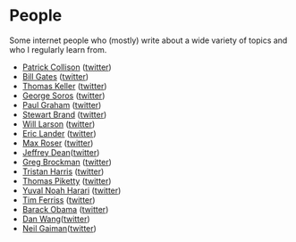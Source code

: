 # People
Some internet people who (mostly) write about a wide variety of topics and who I regularly learn from.

- [Patrick Collison](https://patrickcollison.com/) ([twitter](https://twitter.com/patrickc))
- [Bill Gates](https://www.gatesnotes.com/) ([twitter](https://twitter.com/BillGates))
- [Thomas Keller](https://www.thomaskeller.com/yountville-california/thomas-keller/philosophy-one-guest-time) ([twitter](https://twitter.com/Chef_Keller))
- [George Soros](https://www.georgesoros.com/) ([twitter](https://twitter.com/georgesoros))
- [Paul Graham](http://paulgraham.com/) ([twitter](https://twitter.com/paulg))
- [Stewart Brand](http://sb.longnow.org/) ([twitter](https://twitter.com/stewartbrand))
- [Will Larson](https://lethain.com/) ([twitter](https://twitter.com/Lethain))
- [Eric Lander](https://www.broadinstitute.org/directors-page-eric-lander) ([twitter](https://twitter.com/Eric_Lander))
- [Max Roser](https://ourworldindata.org/) ([twitter](https://twitter.com/MaxCRoser))
- [Jeffrey Dean](https://research.google/people/jeff/)([twitter](https://twitter.com/JeffDean))
- [Greg Brockman](http://gregbrockman.com/) ([twitter](https://twitter.com/gdb))
- [Tristan Harris](https://www.humanetech.com/) ([twitter](https://twitter.com/tristanharris))
- [Thomas Piketty](http://piketty.pse.ens.fr/en/) ([twitter](https://twitter.com/pikettylemonde))
- [Yuval Noah Harari](https://www.ynharari.com/) ([twitter](https://twitter.com/harari_yuva))
- [Tim Ferriss](https://tim.blog/) ([twitter](https://twitter.com/tferriss))
- [Barack Obama](https://www.obama.org/) ([twitter](https://twitter.com/BarackObama))
- [Dan Wang](https://danwang.co/)([twitter](https://twitter.com/danwwang))
- [Neil Gaiman](https://www.neilgaiman.com/)([twitter](https://twitter.com/neilhimself))


